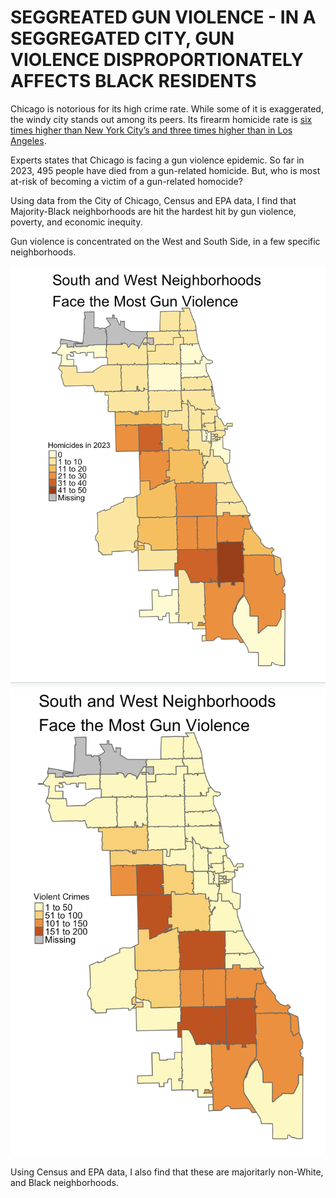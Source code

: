 # SEGGREATED GUN VIOLENCE - IN A SEGGREGATED CITY, GUN VIOLENCE DISPROPORTIONATELY AFFECTS BLACK RESIDENTS

Chicago is notorious for its high crime rate. While some of it is exaggerated, the windy city stands out among its peers. Its firearm homicide rate is [six times higher than New York City’s and three times higher than in Los Angeles](https://oneaimil.org/the-issue/impact-of-gun-violence/).

Experts states that Chicago is facing a gun violence epidemic. So far in 2023, 495 people have died from a gun-related homicide. But, who is most at-risk of becoming a victim of a gun-related homocide?

Using data from the City of Chicago, Census and EPA data, I find that Majority-Black neighborhoods are hit the hardest hit by gun violence, poverty, and economic inequity.
 

Gun violence is concentrated on the West and South Side, in a few specific neighborhoods.

<img src="Screenshot 2023-11-16 at 11.07.40 AM.png"/>


<img src="Screenshot 2023-11-16 at 11.09.12 AM.png"/>


Using Census and EPA data, I also find that these are majoritarly non-White, and Black neighborhoods.


